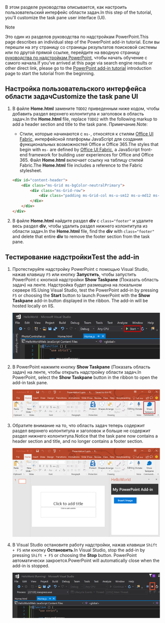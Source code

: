 <span data-ttu-id="e6ef6-101">В этом разделе руководства описывается, как настроить пользовательский интерфейс области задач.</span><span class="sxs-lookup"><span data-stu-id="e6ef6-101">In this step of the tutorial, you'll customize the task pane user interface (UI).</span></span>

> [!NOTE]
> <span data-ttu-id="e6ef6-102">Это один из разделов руководства по надстройкам PowerPoint.</span><span class="sxs-lookup"><span data-stu-id="e6ef6-102">This page describes an individual step of the PowerPoint add-in tutorial.</span></span> <span data-ttu-id="e6ef6-103">Если вы перешли на эту страницу со страницы результатов поисковой системы или по другой прямой ссылке, перейдите на вводную страницу [руководства по надстройкам PowerPoint](../tutorials/powerpoint-tutorial.yml), чтобы начать обучение с самого начала.</span><span class="sxs-lookup"><span data-stu-id="e6ef6-103">If you’ve arrived at this page via search engine results or other direct link, please go to the [PowerPoint add-in tutorial](../tutorials/powerpoint-tutorial.yml) introduction page to start the tutorial from the beginning.</span></span>

## <a name="customize-the-task-pane-ui"></a><span data-ttu-id="e6ef6-104">Настройка пользовательского интерфейса области задач</span><span class="sxs-lookup"><span data-stu-id="e6ef6-104">Customize the task pane UI</span></span> 

1. <span data-ttu-id="e6ef6-105">В файле **Home.html** замените `TODO2` приведенным ниже кодом, чтобы добавить раздел верхнего колонтитула и заголовок в область задач.</span><span class="sxs-lookup"><span data-stu-id="e6ef6-105">In the **Home.html** file, replace `TODO2` with the following markup to add a header section and title to the task pane.</span></span> <span data-ttu-id="e6ef6-106">Примечание.</span><span class="sxs-lookup"><span data-stu-id="e6ef6-106">Note:</span></span>

    - <span data-ttu-id="e6ef6-107">Стили, которые начинаются с `ms-`, относятся к стилям [Office UI Fabric](../design/office-ui-fabric.md), интерфейсной платформы JavaScript для создания функциональных возможностей Office и Office 365.</span><span class="sxs-lookup"><span data-stu-id="e6ef6-107">The styles that begin with `ms-` are defined by [Office UI Fabric](../design/office-ui-fabric.md), a JavaScript front-end framework for building user experiences for Office and Office 365.</span></span> <span data-ttu-id="e6ef6-108">Файл **Home.html** включает ссылку на таблицу стилей Fabric.</span><span class="sxs-lookup"><span data-stu-id="e6ef6-108">The **Home.html** file includes a reference to the Fabric stylesheet.</span></span>

    ```html
    <div id="content-header">
        <div class="ms-Grid ms-bgColor-neutralPrimary">
            <div class="ms-Grid-row">
                <div class="padding ms-Grid-col ms-u-sm12 ms-u-md12 ms-u-lg12"> <div class="ms-font-xl ms-fontColor-white ms-fontWeight-semibold">My PowerPoint Add-in</div></div>
            </div>
        </div>
    </div>
    ```

2. <span data-ttu-id="e6ef6-109">В файле **Home.html** найдите раздел **div** с `class="footer"` и удалите весь раздел **div**, чтобы удалить раздел нижнего колонтитула из области задач.</span><span class="sxs-lookup"><span data-stu-id="e6ef6-109">In the **Home.html** file, find the **div** with `class="footer"` and delete that entire **div** to remove the footer section from the task pane.</span></span>

## <a name="test-the-add-in"></a><span data-ttu-id="e6ef6-110">Тестирование надстройки</span><span class="sxs-lookup"><span data-stu-id="e6ef6-110">Test the add-in</span></span>

1. <span data-ttu-id="e6ef6-p104">Протестируйте надстройку PowerPoint с помощью Visual Studio, нажав клавишу `F5` или кнопку **Запустить**, чтобы запустить PowerPoint с кнопкой надстройки **Show Taskpane** (Показать область задач) на ленте. Надстройка будет размещена на локальном сервере IIS.</span><span class="sxs-lookup"><span data-stu-id="e6ef6-p104">Using Visual Studio, test the PowerPoint add-in by pressing `F5` or choosing the **Start** button to launch PowerPoint with the **Show Taskpane** add-in button displayed in the ribbon. The add-in will be hosted locally on IIS.</span></span>

    ![Снимок экрана: Visual Studio с выделенной кнопкой "Запустить"](../images/powerpoint-tutorial-start.png)

2. <span data-ttu-id="e6ef6-114">В PowerPoint нажмите кнопку **Show Taskpane** (Показать область задач) на ленте, чтобы открыть надстройку области задач.</span><span class="sxs-lookup"><span data-stu-id="e6ef6-114">In PowerPoint, select the **Show Taskpane** button in the ribbon to open the add-in task pane.</span></span>

    ![Снимок экрана: Visual Studio с выделенной кнопкой "Show Taskpane" (Показать область задач) на ленте "Главная"](../images/powerpoint-tutorial-show-taskpane-button.png)

3. <span data-ttu-id="e6ef6-116">Обратите внимание на то, что область задач теперь содержит раздел верхнего колонтитула и заголовок и больше не содержит раздел нижнего колонтитула.</span><span class="sxs-lookup"><span data-stu-id="e6ef6-116">Notice that the task pane now contains a header section and title, and no longer contains a footer section.</span></span>

    ![Снимок экрана: надстройка PowerPoint с выделенной кнопкой "Insert Image" (Вставить изображение)](../images/powerpoint-tutorial-new-task-pane-ui.png)

4. <span data-ttu-id="e6ef6-118">В Visual Studio остановите работу надстройки, нажав клавиши `Shift + F5` или кнопку **Остановить**.</span><span class="sxs-lookup"><span data-stu-id="e6ef6-118">In Visual Studio, stop the add-in by pressing `Shift + F5` or choosing the **Stop** button.</span></span> <span data-ttu-id="e6ef6-119">PowerPoint автоматически закроется.</span><span class="sxs-lookup"><span data-stu-id="e6ef6-119">PowerPoint will automatically close when the add-in is stopped.</span></span>

    ![Снимок экрана: Visual Studio с выделенной кнопкой "Остановить"](../images/powerpoint-tutorial-stop.png)

